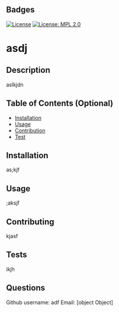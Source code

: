 

## Badges
[![License](https://img.shields.io/badge/License-Apache%202.0-blue.svg)](https://opensource.org/licenses/Apache-2.0)  [![License: MPL 2.0](https://img.shields.io/badge/License-MPL%202.0-brightgreen.svg)](https://opensource.org/licenses/MPL-2.0)

# asdj

## Description 
aslkjdn

## Table of Contents (Optional)

* [Installation](#installation)
* [Usage](#usage)
* [Contribution](#contribution)
* [Test](#test)

## Installation
as;kjf

## Usage 
;aksjf

## Contributing
kjasf
    
## Tests
ikjh

## Questions
Github username: adf
Email: [object Object]
    